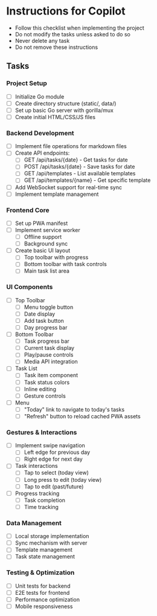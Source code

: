 # Instructions for Copilot

- Follow this checklist when implementing the project
- Do not modify the tasks unless asked to do so
- Never delete any task
- Do not remove these instructions

## Tasks

### Project Setup

- [ ] Initialize Go module
- [ ] Create directory structure (static/, data/)
- [ ] Set up basic Go server with gorilla/mux
- [ ] Create initial HTML/CSS/JS files

### Backend Development

- [ ] Implement file operations for markdown files
- [ ] Create API endpoints:
  - [ ] GET /api/tasks/{date} - Get tasks for date
  - [ ] POST /api/tasks/{date} - Save tasks for date
  - [ ] GET /api/templates - List available templates
  - [ ] GET /api/templates/{name} - Get specific template
- [ ] Add WebSocket support for real-time sync
- [ ] Implement template management

### Frontend Core

- [ ] Set up PWA manifest
- [ ] Implement service worker
  - [ ] Offline support
  - [ ] Background sync
- [ ] Create basic UI layout
  - [ ] Top toolbar with progress
  - [ ] Bottom toolbar with task controls
  - [ ] Main task list area

### UI Components

- [ ] Top Toolbar
  - [ ] Menu toggle button
  - [ ] Date display
  - [ ] Add task button
  - [ ] Day progress bar
- [ ] Bottom Toolbar
  - [ ] Task progress bar
  - [ ] Current task display
  - [ ] Play/pause controls
  - [ ] Media API integration
- [ ] Task List
  - [ ] Task item component
  - [ ] Task status colors
  - [ ] Inline editing
  - [ ] Gesture controls
- [ ] Menu
  - [ ] "Today" link to navigate to today's tasks
  - [ ] "Refresh" button to reload cached PWA assets

### Gestures & Interactions

- [ ] Implement swipe navigation
  - [ ] Left edge for previous day
  - [ ] Right edge for next day
- [ ] Task interactions
  - [ ] Tap to select (today view)
  - [ ] Long press to edit (today view)
  - [ ] Tap to edit (past/future)
- [ ] Progress tracking
  - [ ] Task completion
  - [ ] Time tracking

### Data Management

- [ ] Local storage implementation
- [ ] Sync mechanism with server
- [ ] Template management
- [ ] Task state management

### Testing & Optimization

- [ ] Unit tests for backend
- [ ] E2E tests for frontend
- [ ] Performance optimization
- [ ] Mobile responsiveness
